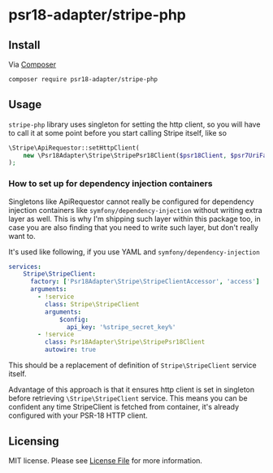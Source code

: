 #  psr18-adapter/stripe-php

## Install

Via [Composer](https://getcomposer.org/doc/00-intro.md)

```bash
composer require psr18-adapter/stripe-php
```
## Usage

`stripe-php` library uses singleton for setting the http client, so you will have to call it at some point 
before you start calling Stripe itself, like so

```php
\Stripe\ApiRequestor::setHttpClient(
    new \Psr18Adapter\Stripe\StripePsr18Client($psr18Client, $psr7UriFactory, $psr7RequestFactory)
);
```

### How to set up for dependency injection containers
Singletons like ApiRequestor cannot really be configured for dependency injection containers like 
`symfony/dependency-injection` without writing extra layer as well. This is why I'm shipping such layer within 
this package too, in case you are also finding that you need to write such layer, but don't really want to.

It's used like following, if you use YAML and `symfony/dependency-injection`

```yaml
services:
    Stripe\StripeClient:
      factory: ['Psr18Adapter\Stripe\StripeClientAccessor', 'access']
      arguments:
        - !service
          class: Stripe\StripeClient
          arguments:
              $config:
                api_key: '%stripe_secret_key%'
        - !service
          class: Psr18Adapter\Stripe\StripePsr18Client
          autowire: true
```

This should be a replacement of definition of `Stripe\StripeClient` service itself. 

Advantage of this approach is that 
it ensures http client is set in singleton before retrieving `\Stripe\StripeClient` service. This means you can be 
confident any time StripeClient is fetched from container, it's already configured with your PSR-18 HTTP client.

## Licensing

MIT license. Please see [License File](LICENSE.md) for more information.

